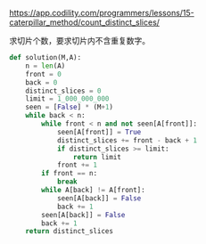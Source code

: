 https://app.codility.com/programmers/lessons/15-caterpillar_method/count_distinct_slices/

求切片个数，要求切片内不含重复数字。

```python
def solution(M,A):
    n = len(A)
    front = 0
    back = 0
    distinct_slices = 0
    limit = 1_000_000_000
    seen = [False] * (M+1)
    while back < n:
        while front < n and not seen[A[front]]:
            seen[A[front]] = True
            distinct_slices += front - back + 1
            if distinct_slices >= limit:
                return limit
            front += 1
        if front == n:
            break
        while A[back] != A[front]:
            seen[A[back]] = False
            back += 1
        seen[A[back]] = False
        back += 1
    return distinct_slices
```